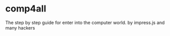 comp4all
========

The step by step guide for enter into the computer world. by impress.js and many hackers
